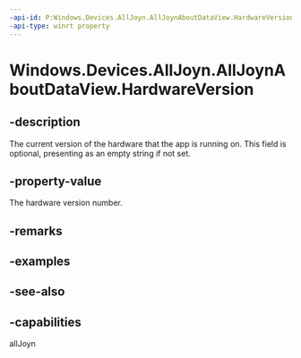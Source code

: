 ```yaml
---
-api-id: P:Windows.Devices.AllJoyn.AllJoynAboutDataView.HardwareVersion
-api-type: winrt property
---
```


<!-- Property syntax
public string HardwareVersion { get; }
-->

# Windows.Devices.AllJoyn.AllJoynAboutDataView.HardwareVersion

## -description
The current version of the hardware that the app is running on. This field is optional, presenting as an empty string if not set.

## -property-value
The hardware version number.

## -remarks

## -examples

## -see-also


## -capabilities
allJoyn